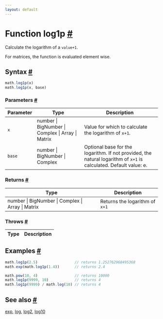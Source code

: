 ```yaml
---
layout: default
---
```


<!-- Note: This file is automatically generated from source code comments. Changes made in this file will be overridden. -->

<h1 id="function-log1p">Function log1p <a href="#function-log1p" title="Permalink">#</a></h1>

Calculate the logarithm of a `value+1`.

For matrices, the function is evaluated element wise.


<h2 id="syntax">Syntax <a href="#syntax" title="Permalink">#</a></h2>

```js
math.log1p(x)
math.log1p(x, base)
```

<h3 id="parameters">Parameters <a href="#parameters" title="Permalink">#</a></h3>

Parameter | Type | Description
--------- | ---- | -----------
`x` | number &#124; BigNumber &#124; Complex &#124; Array &#124; Matrix |  Value for which to calculate the logarithm of `x+1`.
`base` | number &#124; BigNumber &#124; Complex |  Optional base for the logarithm. If not provided, the natural logarithm of `x+1` is calculated. Default value: e.

<h3 id="returns">Returns <a href="#returns" title="Permalink">#</a></h3>

Type | Description
---- | -----------
number &#124; BigNumber &#124; Complex &#124; Array &#124; Matrix |  Returns the logarithm of `x+1`


<h3 id="throws">Throws <a href="#throws" title="Permalink">#</a></h3>

Type | Description
---- | -----------


<h2 id="examples">Examples <a href="#examples" title="Permalink">#</a></h2>

```js
math.log1p(2.5)                 // returns 1.252762968495368
math.exp(math.log1p(1.4))       // returns 2.4

math.pow(10, 4)                 // returns 10000
math.log1p(9999, 10)            // returns 4
math.log1p(9999) / math.log(10) // returns 4
```


<h2 id="see-also">See also <a href="#see-also" title="Permalink">#</a></h2>

[exp](exp.html),
[log](log.html),
[log2](log2.html),
[log10](log10.html)
